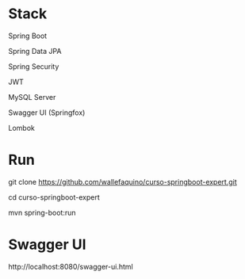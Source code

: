 # Stack

Spring Boot

Spring Data JPA

Spring Security

JWT

MySQL Server

Swagger UI (Springfox)

Lombok

# Run

git clone https://github.com/wallefaquino/curso-springboot-expert.git

cd curso-springboot-expert

mvn spring-boot:run

# Swagger UI

http://localhost:8080/swagger-ui.html
